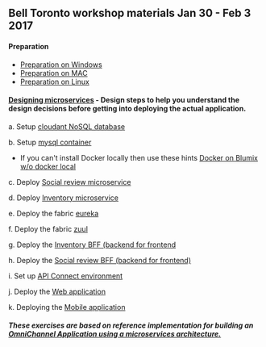 ## Bell Toronto workshop materials Jan 30 - Feb 3 2017



#### Preparation
   - [Preparation on Windows](00-01-setup-machine/Setup_Windows.md)
   - [Preparation on MAC](00-01-setup-machine/Set_up_the_Mac_Environment.md)
   - [Preparation on Linux](00-01-setup-machine/Set_up_Linux_VM.md)

#### [Designing microservices](Microservices-Design.md) - Design steps to help you understand the design decisions before getting into deploying the actual application.

   
a. Setup [cloudant NoSQL database](02-01-03-cloud-data-services/using-cloudant.md)

b. Setup [mysql container](https://github.com/ibm-cloud-architecture/refarch-cloudnative-mysql)
	
* If you can't install Docker locally then use these hints   [Docker on Blumix w/o docker local](02-02-hybrid-cloud/docker-bmx-build.md)
   
c. Deploy [Social review microservice](https://github.com/ibm-cloud-architecture/refarch-cloudnative-micro-socialreview)

d. Deploy [Inventory microservice](https://github.com/ibm-cloud-architecture/refarch-cloudnative-micro-inventory)

e. Deploy the fabric [eureka](https://github.com/ibm-cloud-architecture/refarch-cloudnative-netflix-eureka) 

f. Deploy the fabric [zuul](https://github.com/ibm-cloud-architecture/refarch-cloudnative-netflix-zuul) 

g. Deploy the [Inventory BFF (backend for frontend](https://github.com/ibm-cloud-architecture/refarch-cloudnative-bff-inventory)

h. Deploy the [Social review BFF (backend for frontend)](https://github.com/ibm-cloud-architecture/refarch-cloudnative-bff-socialreview)

i. Set up [API Connect environment](https://github.com/ibm-cloud-architecture/refarch-cloudnative-api)

j. Deploy the [Web application](https://github.com/ibm-cloud-architecture/refarch-cloudnative-bluecompute-web)

k. Deploying the [Mobile application](https://github.com/ibm-cloud-architecture/refarch-cloudnative-bluecompute-mobile)

##### These exercises are based on reference implementation for building an [OmniChannel Application using a microservices architecture.](https://github.com/ibm-cloud-architecture/refarch-cloudnative)